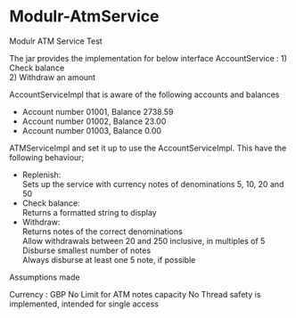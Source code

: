 # Modulr-AtmService
Modulr ATM Service Test

The jar provides the implementation for below interface 
AccountService :    1) Check balance  
                    2) Withdraw an amount 

AccountServiceImpl that is aware of the following accounts and balances  
-  Account number 01001, Balance 2738.59  
-  Account number 01002, Balance 23.00  
-  Account number 01003, Balance 0.00  
             
ATMServiceImpl and set it up to use the AccountServiceImpl. This have the following behaviour;
  -  Replenish:   
            Sets up the service with currency notes of denominations 5, 10, 20 and 50  
  -  Check balance:   
            Returns a formatted string to display 
  -  Withdraw:   
            Returns notes of the correct denominations  
            Allow withdrawals between 20 and 250 inclusive, in multiples of 5 
            Disburse smallest number of notes  
            Always disburse at least one 5 note, if possible 
             
Assumptions made

Currency : GBP
No Limit for ATM notes capacity
No Thread safety is implemented, intended for single access

